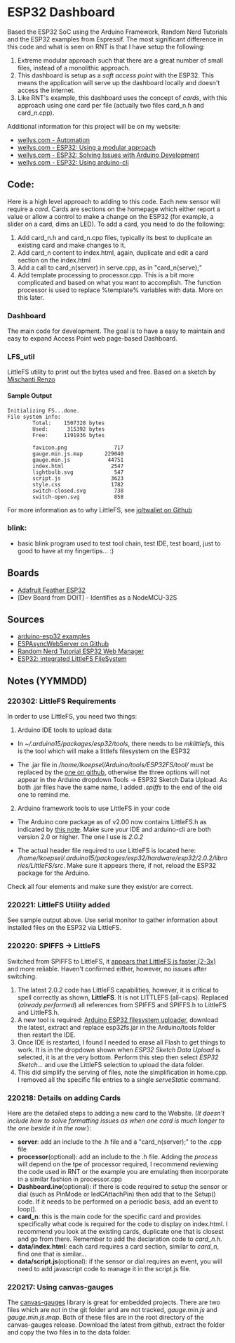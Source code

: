 # ESP32 Dashboard
Based the ESP32 SoC using the Arduino Framework, Random Nerd Tutorials and the ESP32 examples from Espressif. The most significant difference in this code and what is seen on RNT is that I have setup the following:
1) Extreme modular approach such that there are a great number of small files, instead of a monolithic approach.
2) This dashboard is setup as a *soft access point* with the ESP32. This means the application will serve up the dashboard locally and doesn't access the internet.
3) Like RNT's example, this dashboard uses the concept of *cards*, with this approach using one card per file (actually two files card_n.h and card_n.cpp).

Additional information for this project will be on my website:
* [wellys.com - Automation](https://wellys.com/posts/automation/)
* [wellys.com - ESP32: Using a modular approach](https://wellys.com/posts/esp32_modules/)
* [wellys.com - ESP32: Solving Issues with Arduino Development](https://wellys.com/posts/esp32_issues/)
* [wellys.com - ESP32: Using arduino-cli](https://wellys.com/posts/esp32_cli/)
## Code:
Here is a high level approach to adding to this code. Each new sensor will require a *card*. Cards are sections on the homepage which either report a value or allow a control to make a change on the ESP32 (for example, a slider on a card, dims an LED).
To add a card, you need to do the following:
1) Add card_n.h and card_n.cpp files, typically its best to duplicate an existing card and make changes to it.
2) Add card_n content to index.html, again, duplicate and edit a card section on the index.html
3) Add a call to card_n(server) in serve.cpp, as in "card_n(serve);"
4) Add template processing to processor.cpp. This is a bit more complicated and based on what you want to accomplish. The function processor is used to replace %template% variables with data. More on this later.
### Dashboard
The main code for development. The goal is to have a easy to maintain and easy to expand Access Point web page-based Dashboard. 
### LFS_util
LittleFS utility to print out the bytes used and free. Based on a sketch by [Mischanti Renzo](https://www.mischianti.org/2021/04/01/esp32-integrated-littlefs-filesystem-5/#LittleFS_File_System)
#### Sample Output
```
Initializing FS...done.
File system info:
        Total:    1507328 bytes
        Used:      315392 bytes
        Free:     1191936 bytes

        favicon.png               717
        gauge.min.js.map       229040
        gauge.min.js            44751
        index.html               2547
        lightbulb.svg             547
        script.js                3623
        style.css                1782
        switch-closed.svg         738
        switch-open.svg           858
```
For more information as to why LittleFS, see [joltwallet on Github](https://github.com/joltwallet/esp_littlefs)
### blink:
* basic blink program used to test tool chain, test IDE, test board, just to good to have at my fingertips... :)
## Boards
* [Adafruit Feather ESP32](https://learn.adafruit.com/adafruit-huzzah32-esp32-feather/overview)
* [Dev Board from DOIT] - Identifies as a NodeMCU-32S

## Sources
* [arduino-esp32 examples](https://github.com/espressif/arduino-esp32/tree/master/libraries/WiFi/examples)
* [ESPAsyncWebServer on Github](https://github.com/me-no-dev/ESPAsyncWebServer)
* [Random Nerd Tutorial ESP32 Web Manager](https://randomnerdtutorials.com/esp32-wi-fi-manager-asyncwebserver/)
* [ESP32: integrated LittleFS FileSystem](https://www.mischianti.org/2021/04/01/esp32-integrated-littlefs-filesystem-5/#LittleFS_File_System)

## Notes (YYMMDD)
### 220302: LittleFS Requirements
In order to use LittleFS, you need two things:

1. Arduino IDE tools to upload data:

* In *\~/.arduino15/packages/esp32/tools*, there needs to be *mklittlefs*, this is the tool which will make a littlefs filesystem on the ESP32

* The .jar file in */home/lkoepsel/Arduino/tools/ESP32FS/tool/* must be replaced by the [one on github](https://github.com/lorol/arduino-esp32fs-plugin), otherwise the three options will not appear in the Arduino dropdown Tools -> ESP32 Sketch Data Upload. As both .jar files have the same name, I added *.spiffs* to the end of the old one to remind me.

2. Arduino framework tools to use LittleFS in your code

* The Arduino core package as of v2.00 now contains LittleFS.h as indicated by [this note](https://github.com/lorol/LITTLEFS#ths-library-is-now-part-of-arduino-esp32-core-v2). Make sure your IDE and arduino-cli are both version 2.0 or higher. The one I use is *2.0.2*

* The actual header file required to use LittleFS is located here: */home/lkoepsel/.arduino15/packages/esp32/hardware/esp32/2.0.2/libraries/LittleFS/src*. Make sure it appears there, if not, reload the ESP32 package for the Arduino.
 
Check all four elements and make sure they exist/or are correct.
### 220221: LittleFS Utility added
See sample output above. Use serial monitor to gather information about installed files on the ESP32 via LittleFS.
### 220220: SPIFFS -> LittleFS
Switched from SPIFFS to LittleFS, it [appears that LittleFS is faster (2-3x)](https://github.com/joltwallet/esp_littlefs) and more reliable. Haven't confirmed either, however, no issues after switching.
1. The latest 2.0.2 code has LittleFS capabilities, however, it is critical to spell correctly as shown, **LittleFS**. It is not LITTLEFS (all-caps). Replaced (*already performed*) all references from SPIFFS and SPIFFS.h to LittleFS and LittleFS.h.
2. A new tool is required: [Arduino ESP32 filesystem uploader](https://github.com/lorol/arduino-esp32fs-plugin), download the latest, extract and replace esp32fs.jar in the Arduino/tools folder then restart the IDE.
3. Once IDE is restarted, I found I needed to erase all Flash to get things to work. It is in the dropdown shown when *ESP32 Sketch Data Upload* is selected, it is at the very bottom. Perform this step then select *ESP32 Sketch...* and use the LittleFS selection to upload the data folder.
4. This did simplify the serving of files, note the simplification in home.cpp. I removed all the specific file entries to a single *serveStatic* command.
### 220218: Details on adding Cards
Here are the detailed steps to adding a new card to the Website. (*It doesn't include how to solve formatting issues as when one card is much longer to the one beside it in the row.*):
* **server**: add an include to the .h file and a "card_n(server);" to the .cpp file
* **processor**(optional): add an include to the .h file. Adding the *process* will depend on the tpe of processor required, I recommend reviewing the code used in RNT or the example you are emulating then incorporate in a similar fashion in processor.cpp
* **Dashboard.ino**(optional): if there is code required to setup the sensor or dial (such as PinMode or ledCAttachPin) then add that to the Setup() code. If it needs to be performed on a periodic basis, add an event to loop().
* **card_n**: this is the main code for the specific card and provides specifically what code is required for the code to display on index.html. I recommend you look at the existing cards, duplicate one that is closest and go from there. Remember to add the declaration code to *card_n.h*.
* **data/index.html**: each card requires a card section, similar to *card_n*, find one that is similar...
* **data/script.js**(optional): if the sensor or dial requires an event, you will need to add javascript code to manage it in the script.js file. 
### 220217: Using canvas-gauges
The [canvas-gauges](https://github.com/Mikhus/canvas-gauges) library is great for embedded projects. There are two files which are not in the git folder and are not tracked, *gauge.min.js* and *gauge.min.js.map*. Both of these files are in the root directory of the canvas-gauges release. Download the latest from github, extract the folder and copy the two files in to the data folder.
